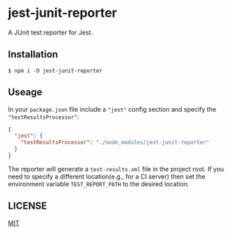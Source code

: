 # jest-junit-reporter
A JUnit test reporter for Jest.

## Installation
```shell
$ npm i -D jest-junit-reporter
```

## Useage
In your `package.json` file include a `"jest"` config section and specify the `"testResultsProcessor"`:
```json
{
  "jest": {
    "testResultsProcessor": "./node_modules/jest-junit-reporter"
  }
}
```

The reporter will generate a `test-results.xml` file in the project root. If you need to specify a different location(e.g., for a CI server) then set the environment variable `TEST_REPORT_PATH` to the desired location.

## LICENSE
[MIT](LICENSE)
